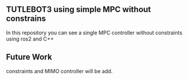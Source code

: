 ## TUTLEBOT3 using simple MPC without constrains

In this repository you can see a single MPC controller without constraints using ros2 and C++

## Future Work 
constraints and MIMO controller will be add.

